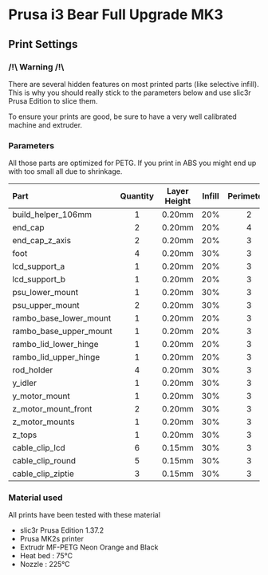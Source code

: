 # Prusa i3 Bear Full Upgrade MK3

## Print Settings

### /!\ Warning /!\

There are several hidden features on most printed parts (like selective infill). This is why you should really stick to the parameters below and use slic3r Prusa Edition to slice them.

To ensure your prints are good, be sure to have a very well calibrated machine and extruder.


### Parameters

All those parts are optimized for PETG. If you print in ABS you might end up with too small all due to shrinkage.

| Part | Quantity | Layer Height | Infill | Perimeters | Top/Bottom Layers | Brim |
|:----|:----:|:----:|:----:|:----:|:----:|:----:|
| build_helper_106mm     | 1 | 0.20mm | 20% | 2 | 5 | No |
| end_cap                | 2 | 0.20mm | 20% | 4 | 5 | No |
| end_cap_z_axis         | 2 | 0.20mm | 20% | 3 | 5 | No |
| foot                   | 4 | 0.20mm | 30% | 3 | 5 | No |
| lcd_support_a          | 1 | 0.20mm | 20% | 3 | 5 | No |
| lcd_support_b          | 1 | 0.20mm | 20% | 3 | 5 | No |
| psu_lower_mount        | 1 | 0.20mm | 30% | 3 | 5 | No |
| psu_upper_mount        | 2 | 0.20mm | 30% | 3 | 5 | No |
| rambo_base_lower_mount | 1 | 0.20mm | 20% | 3 | 5 | No |
| rambo_base_upper_mount | 1 | 0.20mm | 20% | 3 | 5 | No |
| rambo_lid_lower_hinge  | 1 | 0.20mm | 20% | 3 | 5 | No |
| rambo_lid_upper_hinge  | 1 | 0.20mm | 20% | 3 | 5 | No |
| rod_holder             | 4 | 0.20mm | 30% | 3 | 5 | No |
| y_idler                | 1 | 0.20mm | 30% | 3 | 5 | No |
| y_motor_mount          | 1 | 0.20mm | 30% | 3 | 5 | Recommended |
| z_motor_mount_front    | 2 | 0.20mm | 30% | 3 | 5 | No |
| z_motor_mounts         | 1 | 0.20mm | 30% | 3 | 5 | Recommended |
| z_tops                 | 1 | 0.20mm | 30% | 3 | 5 | Recommended |
| cable_clip_lcd         | 6 | 0.15mm | 30% | 3 | 5 | No |
| cable_clip_round       | 5 | 0.15mm | 30% | 3 | 5 | No |
| cable_clip_ziptie      | 3 | 0.15mm | 30% | 3 | 5 | No |


### Material used

All prints have been tested with these material

* slic3r Prusa Edition 1.37.2
* Prusa MK2s printer
* Extrudr MF-PETG Neon Orange and Black
* Heat bed : 75°C
* Nozzle : 225°C
